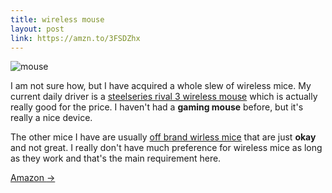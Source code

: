 ```yaml
---
title: wireless mouse
layout: post
link: https://amzn.to/3FSDZhx
---
```

![mouse](/assets/mouse.jpg)

I am not sure how, but I have acquired a whole slew of wireless mice. My current daily driver is a
[steelseries rival 3 wireless mouse](https://amzn.to/3ZjhXuU) which is actually really good for the price. I haven't had a **gaming mouse** before, but it's really a nice device.

The other mice I have are usually [off brand wirless mice][cheapmice] that are just **okay** and not great. I really don't have much preference for wireless mice as long as they work and that's the main requirement here.


[cheapmice]: https://amzn.to/3z5AdNZ


<a href="{{ page.link }}"> Amazon <span class="link-arrow"> &rarr;</span></a>
